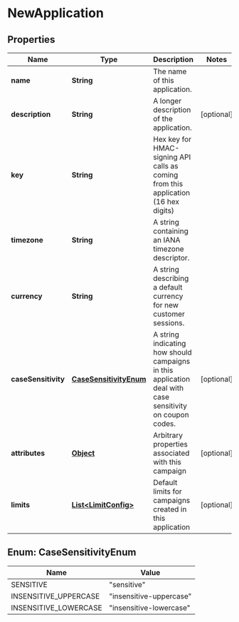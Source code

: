 
# NewApplication

## Properties
Name | Type | Description | Notes
------------ | ------------- | ------------- | -------------
**name** | **String** | The name of this application. | 
**description** | **String** | A longer description of the application. |  [optional]
**key** | **String** | Hex key for HMAC-signing API calls as coming from this application (16 hex digits) | 
**timezone** | **String** | A string containing an IANA timezone descriptor. | 
**currency** | **String** | A string describing a default currency for new customer sessions. | 
**caseSensitivity** | [**CaseSensitivityEnum**](#CaseSensitivityEnum) | A string indicating how should campaigns in this application deal with case sensitivity on coupon codes. |  [optional]
**attributes** | [**Object**](.md) | Arbitrary properties associated with this campaign |  [optional]
**limits** | [**List&lt;LimitConfig&gt;**](LimitConfig.md) | Default limits for campaigns created in this application |  [optional]


<a name="CaseSensitivityEnum"></a>
## Enum: CaseSensitivityEnum
Name | Value
---- | -----
SENSITIVE | &quot;sensitive&quot;
INSENSITIVE_UPPERCASE | &quot;insensitive-uppercase&quot;
INSENSITIVE_LOWERCASE | &quot;insensitive-lowercase&quot;



